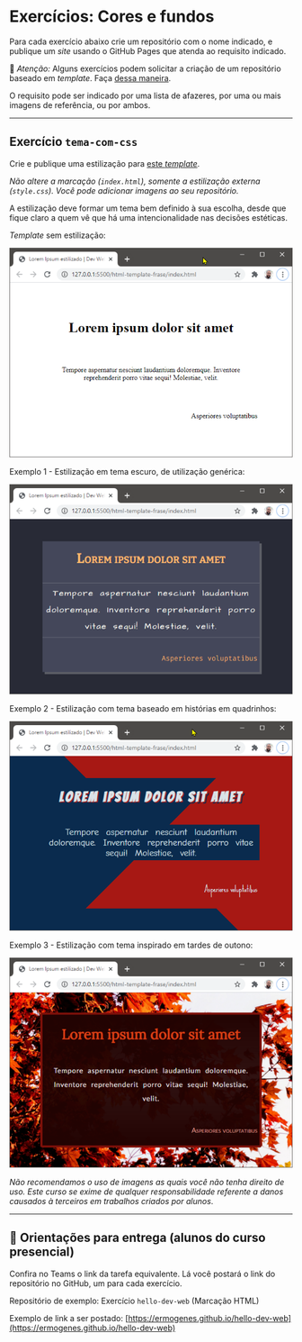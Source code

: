 # Exercícios: Cores e fundos

Para cada exercício abaixo crie um repositório com o nome indicado, e publique um _site_ usando o GitHub Pages que atenda ao requisito indicado.

👀 _Atenção:_ Alguns exercícios podem solicitar a criação de um repositório baseado em _template_. Faça [dessa maneira](../content/github-template.md).

O requisito pode ser indicado por uma lista de afazeres, por uma ou mais imagens de referência, ou por ambos.

---

## Exercício `tema-com-css`

Crie e publique uma estilização para [este _template_](https://github.com/ermogenes/html-template-frase).

_Não altere a marcação (`index.html`), somente a estilização externa (`style.css`). Você pode adicionar imagens ao seu repositório._

A estilização deve formar um tema bem definido à sua escolha, desde que fique claro a quem vê que há uma intencionalidade nas decisões estéticas.

_Template_ sem estilização:

![](cores-fundos-001.png)

Exemplo 1 - Estilização em tema escuro, de utilização genérica:

![](cores-fundos-002.png)

Exemplo 2 - Estilização com tema baseado em histórias em quadrinhos:

![](cores-fundos-003.png)

Exemplo 3 - Estilização com tema inspirado em tardes de outono:

![](cores-fundos-004.png)

_Não recomendamos o uso de imagens as quais você não tenha direito de uso. Este curso se exime de qualquer responsabilidade referente a danos causados à terceiros em trabalhos criados por alunos_.

---

## 🏁 Orientações para entrega (alunos do curso presencial)
Confira no Teams o link da tarefa equivalente. Lá você postará o link do repositório no GitHub, um para cada exercício.

Repositório de exemplo: Exercício `hello-dev-web` (Marcação HTML)

Exemplo de link a ser postado: [https://ermogenes.github.io/hello-dev-web](https://ermogenes.github.io/hello-dev-web)
